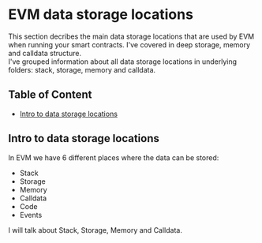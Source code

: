 # EVM data storage locations
This section decribes the main data storage locations that are used by EVM when running your smart contracts. I've covered in deep storage, memory and calldata structure. \
I've grouped information about all data storage locations in underlying folders: stack, storage, memory and calldata.
## Table of Content 
* [Intro to data storage locations](#intro-to-data-storage-locations)

## Intro to data storage locations
In EVM we have 6 different places where the data can be stored:
 - Stack
 - Storage
 - Memory
 - Calldata
 - Code
 - Events
 
I will talk about Stack, Storage, Memory and Calldata.